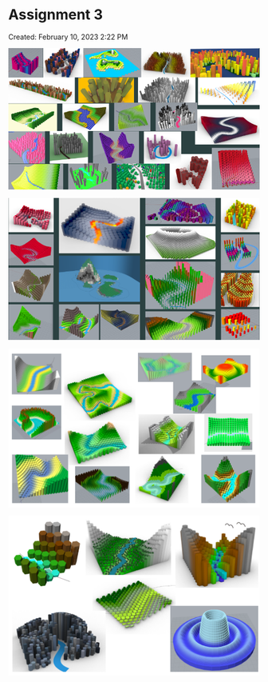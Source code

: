 # Assignment 3

Created: February 10, 2023 2:22 PM

![Assignment 3 - 1.png](../../../../_images/Assignment_3_-_1.png)

![Assignment 3 - 2.png](../../../../_images/Assignment_3_-_2.png)

![Assignment 3 - 3.png](../../../../_images/Assignment_3_-_3.png)

![Assignment 3 - 4.png](../../../../_images/Assignment_3_-_4.png)
